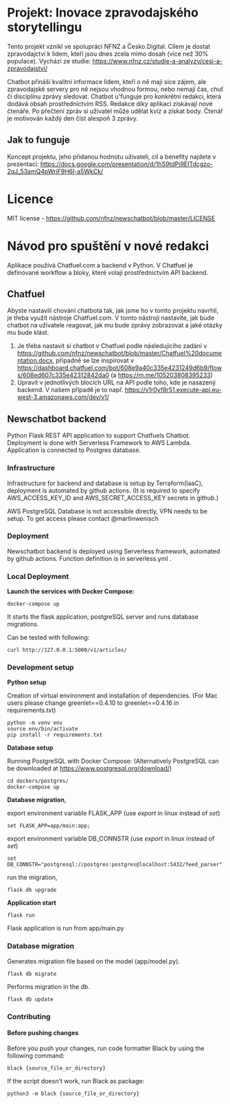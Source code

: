 # Projekt: Inovace zpravodajského storytellingu 
Tento projekt vznikl ve spoluprácí NFNZ a Česko.Digital. Cílem je dostat zpravodajctví k lidem, kteří jsou dnes zcela mimo dosah (více než 30% populace). 
Vychází ze studie: https://www.nfnz.cz/studie-a-analyzy/cesi-a-zpravodajstvi/

Chatbot přináší kvalitní informace lidem, kteří o ně mají sice zájem, ale zpravodajské servery pro ně nejsou vhodnou formou, nebo nemají čas, chuť či disciplínu zprávy sledovat. Chatbot u'funguje pro konkrétní redakci, která dodává obsah prostřednictvím RSS. Redakce díky aplikaci získávají nové čtenáře. Po přečtení zpráv si uživatel může udělat kvíz a získat body. Čtenář je motivován každý den číst alespoň 3 zprávy. 

## Jak to funguje
Koncept projektu, jeho přidanou hodnotu uživateli, cíl a benefity najdete v prezentaci: https://docs.google.com/presentation/d/1hS9tdPj9EITdcgzo-2qJ_53amQ4pWriF9H6l-a5WkCk/

# Licence
MIT license - https://github.com/nfnz/newschatbot/blob/master/LICENSE

# Návod pro spuštění v nové redakci
Aplikace používá Chatfuel.com a backend v Python. V Chatfuel je definované workflow a bloky, které volají prostřednictvím API backend.

## Chatfuel
Abyste nastavili chování chatbota tak, jak jsme ho v tomto projektu navrhli, je třeba využít nástroje Chatfuel.com. V tomto nástroji nastavíte, jak bude chatbot na uživatele reagovat, jak mu bude zprávy zobrazovat a jaké otázky mu bude klást.
1. Je třeba nastavit si chatbot v Chatfuel podle následujícího zadání v https://github.com/nfnz/newschatbot/blob/master/Chatfuel%20documentation.docx, případně se lze inspirovat v https://dashboard.chatfuel.com/bot/608e9a40c335e4231249d6b9/flows/608ed607c335e42312842da0 (a https://m.me/105203808395233)
3. Upravit v jednotlivých blocích URL na API podle toho, kde je nasazený backend. V našem případě je to např. https://v1r0yf8r51.execute-api.eu-west-3.amazonaws.com/dev/v1/<APIname>

## Newschatbot backend

Python Flask REST API application to support Chatfuels Chatbot. Deployment is done with Serverless Framework to AWS Lambda. Application is connected to Postgres database.

### Infrastructure
Infrastructure for backend and database is setup by Terraform(IaaC), deployment is automated by github actions. (It is required to specify AWS_ACCESS_KEY_ID and AWS_SECRET_ACCESS_KEY secrets in github.)

AWS PostgreSQL Database is not accessible directly, VPN needs to be setup. To get access please contact @martinwenisch
  
### Deployment

Newschatbot backend is deployed using Serverless framework, automated by github actions. Function definition is in serverless.yml .

### Local Deployment
**Launch the services with Docker Compose:**

```
docker-compose up
```
It starts the flask application, postgreSQL server and runs database migrations.

Can be tested with following:
```
curl http://127.0.0.1:5000/v1/articles/
```

### Development setup
**Python setup**

Creation of virtual environment and installation of dependencies. (For Mac users please change greenlet==0.4.10 to greenlet==0.4.16 in requirements.txt) 
```
python -m venv env
source env/bin/activate
pip install -r requirements.txt
```

**Database setup**

Running PostgreSQL with Docker Compose: (Alternatively PostgreSQL can be downloaded at https://www.postgresql.org/download/)
```
cd dockers/postgres/
docker-compose up
```
**Database migration**, 

export environment variable FLASK_APP (use _export_ in linux instead of _set_)
```
set FLASK_APP=app/main:app;
```
export environment variable DB_CONNSTR (use _export_ in linux instead of _set_)
```
set DB_CONNSTR="postgresql://postgres:postgres@localhost:5432/feed_parser"
```
run the migration,
```
flask db upgrade
```
**Application start**
```
flask run
```
Flask application is run from app/main.py

### Database migration

Generates migration file based on the model (app/model.py).
```
flask db migrate
```
Performs migration in the db.
```
flask db update
```

### Contributing
#### Before pushing changes
Before you push your changes, run code formatter Black by using the following command:
```
black {source_file_or_directory} 
```
If the script doesn't work, run Black as package: 
```
python3 -m black {source_file_or_directory}
```
